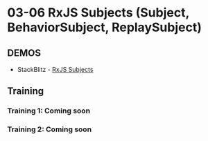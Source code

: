 # 03-06 RxJS Subjects (Subject, BehaviorSubject, ReplaySubject)

## DEMOS

- StackBlitz - [RxJS Subjects](https://stackblitz.com/edit/angular-yp2l7z)

## Training

### Training 1: Coming soon

### Training 2: Coming soon
